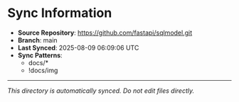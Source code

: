 # Sync Information

- **Source Repository**: https://github.com/fastapi/sqlmodel.git
- **Branch**: main
- **Last Synced**: 2025-08-09 06:09:06 UTC
- **Sync Patterns**:
  - docs/*
  - !docs/img

---
*This directory is automatically synced. Do not edit files directly.*
